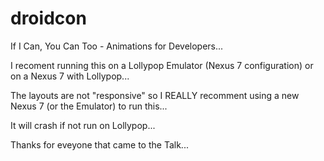 droidcon
========

If I Can, You Can Too - Animations for Developers...

I recoment running this on a Lollypop Emulator (Nexus 7 configuration) or on a Nexus 7 with Lollypop...

The layouts are not "responsive" so I REALLY recomment using a new Nexus 7 (or the Emulator) to run this...

It will crash if not run on Lollypop...

Thanks for eveyone that came to the Talk...
